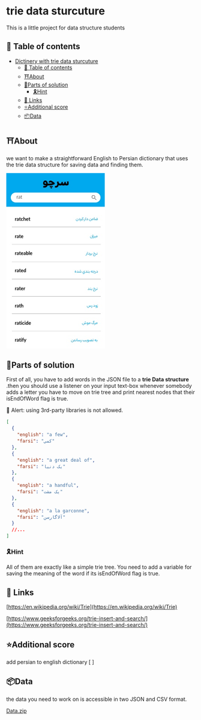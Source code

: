 # trie data sturcuture

This is a little project for data structure students

## 💾 Table of contents

- [Dictinery with trie data sturcuture](#dictinery-with-trie-data-sturcuture)
  - [💾 Table of contents](#💾-table-of-contents)
  - [⛩About](#⛩about)
  - [🎯Parts of solution](#🎯parts-of-solution)
    - [🎗Hint](#🎗hint)
  - [🔗 Links](#🔗-links)
  - [⭐️Additional score](#⭐️additional-score)
  - [📦Data](#📦data)

## ⛩About

we want to make a straightforward English to Persian dictionary that uses the trie data structure for saving data and finding them.

![Mobile](./Mobile.jpg)

## 🎯Parts of solution

First of all, you have to add words in the JSON file to a **trie Data structure** .then you should use a listener on your input text-box whenever somebody adds a letter you have to move on trie tree and print nearest nodes that their isEndOfWord flag is true.

🚨 Alert: using 3rd-party libraries is not allowed.

```json
[
  {
    "english": "a few",
    "farsi": "کمي"
  },
  {
    "english": "a great deal of",
    "farsi": "يک دنيا"
  },
  {
    "english": "a handful",
    "farsi": "يک مشت"
  },
  {
    "english": "a la garconne",
    "farsi": "آلاگارسن"
  }
  //...
]
```

### 🎗Hint

All of them are exactly like a simple trie tree. You need to add a variable for saving the meaning of the word if its isEndOfWord flag is true.

## 🔗 Links

[https://en.wikipedia.org/wiki/Trie](https://en.wikipedia.org/wiki/Trie)

[https://www.geeksforgeeks.org/trie-insert-and-search/](https://www.geeksforgeeks.org/trie-insert-and-search/)

## ⭐️Additional score

add persian to english dictionary [ ]

## 📦Data

the data you need to work on is accessible in two JSON and CSV format.

[Data.zip](https://github.com/parsamoh/DS-dictionary/raw/master/data.zip)

